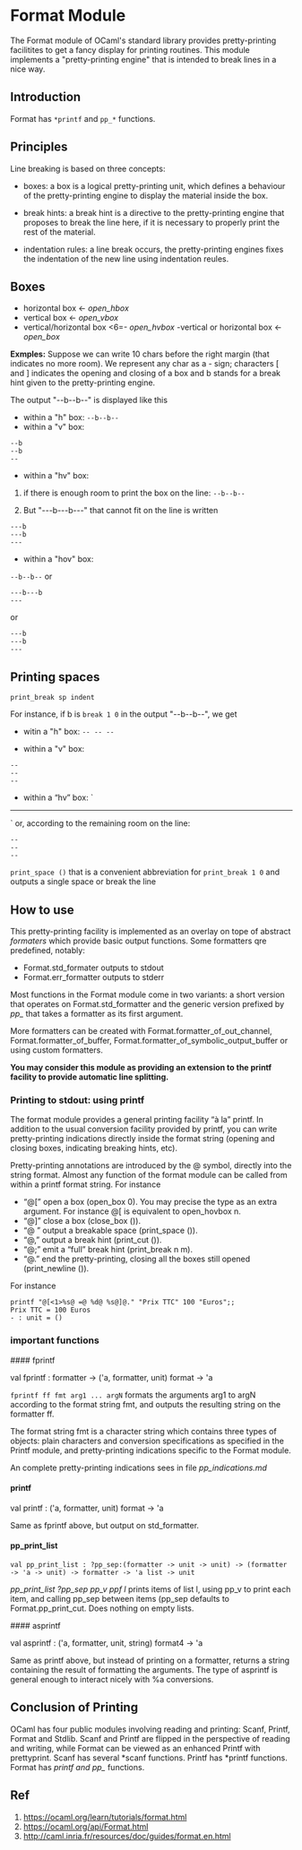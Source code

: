 # Format Module

The Format module of OCaml's standard library provides pretty-printing facilitites
to get a fancy display for printing routines.
This module implements a "pretty-printing engine" that is intended to break lines
in a nice way.


## Introduction

Format has `*printf` and `pp_*` functions.


## Principles

Line breaking is based on three concepts:

- boxes: a box is a logical pretty-printing unit, which defines a behaviour of 
the pretty-printing engine to display the material inside the box.

- break hints: a break hint is a directive to the pretty-printing engine that
proposes to break the line here, if it is necessary to properly print the rest
of the material.

- indentation rules: a line break occurs, the pretty-printing engines fixes 
the indentation of the new line using indentation reules.

## Boxes

- horizontal box <- *open_hbox*
- vertical box <- *open_vbox*
- vertical/horizontal box <6=- *open_hvbox*
-vertical or horizontal box <- *open_box*

**Exmples:** Suppose we can write 10 chars before the right margin (that 
indicates no more room). We represent any char as a - sign; characters [ and ] 
indicates the opening and closing of a box and b stands for a break hint given 
to the pretty-printing engine.

The output "--b--b--" is displayed like this
- within a "h" box:
`--b--b--`
- within a "v" box:
```
--b
--b
--
```

- within a "hv" box:

1. if there is enough room to print the box on the line:
`--b--b--`

2. But "---b---b---" that cannot fit on the line is written
```
---b
---b
---
```

- within a "hov" box:

`--b--b--`
or
```
---b---b
---
```
or
```
---b
---b
---
```

## Printing spaces

`print_break sp indent`

For instance, if b is `break 1 0` in the output "--b--b--", we get

- witin a "h" box:
`-- -- --`

- within a "v" box:
```
--
--
--
```

- within a “hv” box:
`
-- -- --
`
or, according to the remaining room on the line:
```
--
--
--
```

`print_space ()` that is a convenient abbreviation for `print_break 1 0`
and outputs a single space or break the line


## How to use

This pretty-printing facility is implemented as an overlay on tope of abstract
*formaters* which provide basic output functions. Some formatters qre predefined,
notably:
- Format.std_formater outputs to stdout
- Format.err_formatter outputs to stderr

Most functions in the Format module come in two variants: a short version that 
operates on Format.std_formatter and the generic version prefixed by *pp_* that 
takes a formatter as its first argument.

More formatters can be created with Format.formatter_of_out_channel, 
Format.formatter_of_buffer, Format.formatter_of_symbolic_output_buffer or using 
custom formatters.

**You may consider this module as providing an extension to the printf facility 
to provide automatic line splitting.**

### Printing to stdout: using printf

The format module provides a general printing facility “à la” printf. In addition 
to the usual conversion facility provided by printf, you can write pretty-printing 
indications directly inside the format string (opening and closing boxes, indicating 
breaking hints, etc).

Pretty-printing annotations are introduced by the @ symbol, directly into the string 
format. Almost any function of the format module can be called from within a printf 
format string. For instance

- “@[” open a box (open_box 0). You may precise the type as an extra argument. 
For instance @[<hov n> is equivalent to open_hovbox n.
- “@]” close a box (close_box ()).
- “@ ” output a breakable space (print_space ()).
- “@,” output a break hint (print_cut ()).
- “@;<n m>” emit a “full” break hint (print_break n m).
- “@.” end the pretty-printing, closing all the boxes still opened (print_newline ()).

For instance
```
printf "@[<1>%s@ =@ %d@ %s@]@." "Prix TTC" 100 "Euros";;
Prix TTC = 100 Euros
- : unit = ()
```

### important functions

#### fprintf

val fprintf : formatter -> ('a, formatter, unit) format -> 'a

`fprintf ff fmt arg1 ... argN` formats the arguments arg1 to argN according to the 
format string fmt, and outputs the resulting string on the formatter ff.

The format string fmt is a character string which contains three types of objects: 
plain characters and conversion specifications as specified in the Printf module, 
and pretty-printing indications specific to the Format module.

An complete pretty-printing indications sees in file *pp_indications.md*

#### printf

val printf : ('a, formatter, unit) format -> 'a

Same as fprintf above, but output on std_formatter.


#### pp_print_list
`
val pp_print_list : ?pp_sep:(formatter -> unit -> unit) ->
       (formatter -> 'a -> unit) -> formatter -> 'a list -> unit
`

*pp_print_list ?pp_sep pp_v ppf l* prints items of list l, using pp_v to print 
each item, and calling pp_sep between items (pp_sep defaults to Format.pp_print_cut. 
Does nothing on empty lists.


#### asprintf

val asprintf : ('a, formatter, unit, string) format4 -> 'a

Same as printf above, but instead of printing on a formatter, returns a string 
containing the result of formatting the arguments. The type of asprintf is general 
enough to interact nicely with %a conversions.



## Conclusion of Printing

OCaml has four public modules involving reading and printing: Scanf, Printf, Format and 
Stdlib. Scanf and Printf are flipped in the perspective of reading and writing, while 
Format can be viewed as an enhanced Printf with prettyprint. Scanf has several *scanf 
functions. Printf has *printf functions. Format has *printf and pp_* functions.



## Ref

1. https://ocaml.org/learn/tutorials/format.html
2. https://ocaml.org/api/Format.html
3. http://caml.inria.fr/resources/doc/guides/format.en.html










